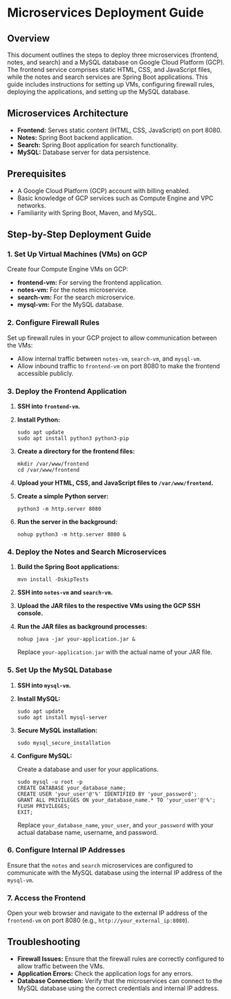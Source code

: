 # Microservices Deployment Guide

## Overview

This document outlines the steps to deploy three microservices (frontend, notes, and search) and a MySQL database on Google Cloud Platform (GCP). The frontend service comprises static HTML, CSS, and JavaScript files, while the notes and search services are Spring Boot applications. This guide includes instructions for setting up VMs, configuring firewall rules, deploying the applications, and setting up the MySQL database.

## Microservices Architecture

- **Frontend:** Serves static content (HTML, CSS, JavaScript) on port 8080.
- **Notes:** Spring Boot backend application.
- **Search:** Spring Boot application for search functionality.
- **MySQL:** Database server for data persistence.

## Prerequisites

- A Google Cloud Platform (GCP) account with billing enabled.
- Basic knowledge of GCP services such as Compute Engine and VPC networks.
- Familiarity with Spring Boot, Maven, and MySQL.

## Step-by-Step Deployment Guide

### 1. Set Up Virtual Machines (VMs) on GCP

Create four Compute Engine VMs on GCP:

- **frontend-vm:** For serving the frontend application.
- **notes-vm:** For the notes microservice.
- **search-vm:** For the search microservice.
- **mysql-vm:** For the MySQL database.

### 2. Configure Firewall Rules

Set up firewall rules in your GCP project to allow communication between the VMs:

- Allow internal traffic between `notes-vm`, `search-vm`, and `mysql-vm`.
- Allow inbound traffic to `frontend-vm` on port 8080 to make the frontend accessible publicly.

### 3. Deploy the Frontend Application

1.  **SSH into `frontend-vm`.**
2.  **Install Python:**

    ```
    sudo apt update
    sudo apt install python3 python3-pip
    ```
3.  **Create a directory for the frontend files:**

    ```
    mkdir /var/www/frontend
    cd /var/www/frontend
    ```
4.  **Upload your HTML, CSS, and JavaScript files to `/var/www/frontend`.**
5.  **Create a simple Python server:**

    ```
    python3 -m http.server 8080
    ```
6.  **Run the server in the background:**

    ```
    nohup python3 -m http.server 8080 &
    ```

### 4. Deploy the Notes and Search Microservices

1.  **Build the Spring Boot applications:**

    ```
    mvn install -DskipTests
    ```
2.  **SSH into `notes-vm` and `search-vm`.**
3.  **Upload the JAR files to the respective VMs using the GCP SSH console.**
4.  **Run the JAR files as background processes:**

    ```
    nohup java -jar your-application.jar &
    ```

    Replace `your-application.jar` with the actual name of your JAR file.

### 5. Set Up the MySQL Database

1.  **SSH into `mysql-vm`.**
2.  **Install MySQL:**

    ```
    sudo apt update
    sudo apt install mysql-server
    ```
3.  **Secure MySQL installation:**

    ```
    sudo mysql_secure_installation
    ```
4.  **Configure MySQL:**

    Create a database and user for your applications.

    ```
    sudo mysql -u root -p
    CREATE DATABASE your_database_name;
    CREATE USER 'your_user'@'%' IDENTIFIED BY 'your_password';
    GRANT ALL PRIVILEGES ON your_database_name.* TO 'your_user'@'%';
    FLUSH PRIVILEGES;
    EXIT;
    ```

    Replace `your_database_name`, `your_user`, and `your_password` with your actual database name, username, and password.

### 6. Configure Internal IP Addresses

Ensure that the `notes` and `search` microservices are configured to communicate with the MySQL database using the internal IP address of the `mysql-vm`.

### 7. Access the Frontend

Open your web browser and navigate to the external IP address of the `frontend-vm` on port 8080 (e.g., `http://your_external_ip:8080`).

## Troubleshooting

- **Firewall Issues:** Ensure that the firewall rules are correctly configured to allow traffic between the VMs.
- **Application Errors:** Check the application logs for any errors.
- **Database Connection:** Verify that the microservices can connect to the MySQL database using the correct credentials and internal IP address.
